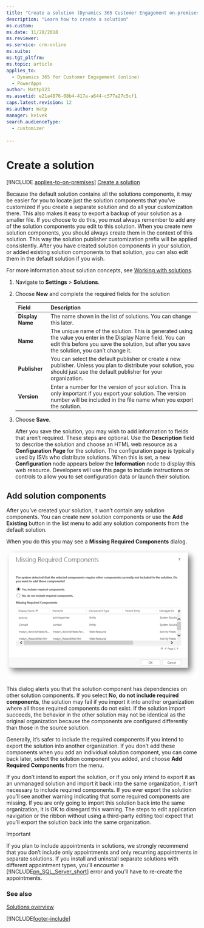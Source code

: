 ```yaml
---
title: "Create a solution (Dynamics 365 Customer Engagement on-premises) | MicrosoftDocs"
description: "Learn how to create a solution"
ms.custom: 
ms.date: 11/28/2018
ms.reviewer: 
ms.service: crm-online
ms.suite: 
ms.tgt_pltfrm: 
ms.topic: article
applies_to: 
  - Dynamics 365 for Customer Engagement (online)
  - PowerApps
author: Mattp123
ms.assetid: e21a4876-08b4-417a-a644-c577a27c5cf1
caps.latest.revision: 12
ms.author: matp
manager: kvivek
search.audienceType: 
  - customizer

---
```


# Create a solution
[!INCLUDE [applies-to-on-premises](../includes/applies-to-on-premises.md)] [Create a solution](/powerapps/maker/common-data-service/create-solution)
 
 Because the default solution contains all the solutions components, it may be easier for you to locate just the solution components that you’ve customized if you create a separate solution and do all your customization there. This also makes it easy to export a backup of your solution as a smaller file. If you choose to do this, you must always remember to add any of the solution components you edit to this solution. When you create new solution components, you should always create them in the context of this solution. This way the solution publisher customization prefix will be applied consistently. After you have created solution components in your solution, or added existing solution components to that solution, you can also edit them in the default solution if you wish.  

 For more information about solution concepts, see [Working with solutions](solutions-overview.md).  

1. Navigate to **Settings** > **Solutions**.  

2. Choose **New** and complete the required fields for the solution  


   |      Field       |                                                                                                  Description                                                                                                  |
   |------------------|---------------------------------------------------------------------------------------------------------------------------------------------------------------------------------------------------------------|
   | **Display Name** |                                                                      The name shown in the list of solutions. You can change this later.                                                                      |
   |     **Name**     | The unique name of the solution. This is generated using the value you enter in the Display Name field. You can edit this before you save the solution, but after you save the solution, you can’t change it. |
   |  **Publisher**   |                 You can select the default publisher or create a new publisher. Unless you plan to distribute your solution, you should just use the default publisher for your organization.                 |
   |   **Version**    |            Enter a number for the version of your solution. This is only important if you export your solution. The version number will be included in the file name when you export the solution.            |


3. Choose **Save**.  

   After you save the solution, you may wish to add information to fields that aren’t required. These steps are optional. Use the **Description** field to describe the solution and choose an HTML web resource as a **Configuration Page** for the solution. The configuration page is typically used by ISVs who distribute solutions. When this is set, a new **Configuration** node appears below the **Information** node to display this web resource. Developers will use this page to include instructions or controls to allow you to set configuration data or launch their solution.  

<a name="BKMK_AddSolutionComponents"></a>   

## Add solution components  
 After you’ve created your solution, it won’t contain any solution components. You can create new solution components or use the **Add Existing** button in the list menu to add any solution components from the default solution.  

 When you do this you may see a **Missing Required Components** dialog.  

 ![Add Required Components Dialog.](../customize/media/crm-itpro-cust-addrequiredcomponents.PNG "Add Required Components Dialog")  

 This dialog alerts you that the solution component has dependencies on other solution components. If you select **No, do not include required components**, the solution may fail if you import it into another organization where all those required components do not exist. If the solution import succeeds, the behavior in the other solution may not be identical as the original organization because the components are configured differently than those in the source solution.  

 Generally, it’s safer to include the required components if you intend to export the solution into another organization. If you don’t add these components when you add an individual solution component, you can come back later, select the solution component you added, and choose **Add Required Components** from the menu.  

 If you don’t intend to export the solution, or if you only intend to export it as an unmanaged solution and import it back into the same organization, it isn’t necessary to include required components. If you ever export the solution you’ll see another warning indicating that some required components are missing. If you are only going to import this solution back into the same organization, it is OK to disregard this warning. The steps to edit application navigation or the ribbon without using a third-party editing tool expect that you’ll export the solution back into the same organization.  

> [!IMPORTANT]
>  If you plan to include appointments in solutions, we strongly recommend that you don’t include only appointments and only recurring appointments in separate solutions. If you install and uninstall separate solutions with different appointment types, you’ll encounter a [!INCLUDE[pn_SQL_Server_short](../includes/pn-sql-server-short.md)] error and you’ll have to re-create the appointments. 

### See also
[Solutions overview](solutions-overview.md)


[!INCLUDE[footer-include](../../../includes/footer-banner.md)]